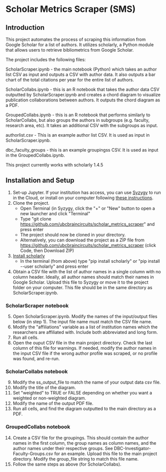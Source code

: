 # Scholar Metrics Scraper (SMS)


## Introduction


This project automates the process of scraping this information from Google Scholar for a list of authors. It utilizes scholarly, a Python module that allows users to retrieve bibliometrics from Google Scholar.

The project includes the following files:

ScholarScraper.ipynb - the main notebook (Python) which takes an author list CSV as input and outputs a CSV with author data. It also outputs a bar chart of the total citations per year for the entire list of authors.

ScholarCollabs.ipynb - this is an R notebook that takes the author data CSV outputted by ScholarScraper.ipynb and creates a chord diagram to visualize publication collaborations between authors. It outputs the chord diagram as a PDF.

GroupedCollabs.ipynb - this is an R notebook that performs similarly to ScholarCollabs, but also groups the authors in subgroups (e.g. faculty, research area, etc). It takes an additional CSV with the subgroups as input.

authorlist.csv - This is an example author list CSV. It is used as input in ScholarScraper.ipynb.

dbc_faculty_groups - this is an example groupingss CSV. It is used as input in the GroupedCollabs.ipynb. 

This project currently works with scholarly 1.4.5

## Installation and Setup

1. Set-up Jupyter. If your institution has access, you can use [Syzygy](https://syzygy.ca/) to run in the Cloud, or install on your computer following [these instructions](https://jupyter.org/install).
2. Clone the project.
    - Open Terminal (in Syzygy, click the "+" or "New" button to open a new launcher and click "Terminal"
    - Type  "git clone https://github.com/ubcbraincircuits/scholar_metrics_scraper" and press enter
    - The project should now be cloned in your directory. 
    - Alternatively, you can download the project as a ZIP file from https://github.com/ubcbraincircuits/scholar_metrics_scraper (click Code, then Download ZIP)
3. [Install scholarly](https://pypi.org/project/scholarly/)
    - In the terminal (from above) type "pip install scholarly" or "pip install --user scholarly" and press enter
4. Obtain a CSV file with the list of author names in a single column with no column header. Ideally, all author names should match their names in Google Scholar. Upload this file to Syzygy or move it to the project folder on your computer. This file should be in the same directory as ScholarScraper.ipynb. 

### ScholarScraper notebook
5. Open ScholarScraper.ipynb. Modify the names of the input/output files below (in step 1). The input file name must match the CSV file name. 
6. Modify the "affiliations" variable as a list of institution names which the researchers are affiliated with. Include both abbreviated and long form.  
7. Run all cells. 
8. Open the ouput CSV file in the main project directory. Check the last column of this file for warnings. If needed, modify the author names in the input CSV file if the wrong author profile was scraped, or no profile was found, and re-run.

### ScholarCollabs notebook
9. Modify the ss_output_file to match the name of your output data csv file.
10. Modify the title of the diagram.
11. Set "weighted" to TRUE or FALSE depending on whether you want a weighted or non-weighted diagram.
12. Modify the name of the output PDF file.
13. Run all cells, and find the diagram outputted to the main directory as a PDF. 


### GroupedCollabs notebook
14. Create a CSV file for the groupings. This should contain the author names in the first column, the group names as column names, and the author names under their respective groups. See DBC-Investigator-Faculty-Groups.csv for an example. Upload this file to the main project directory. Modify the group_file string to match this file name.
15. Follow the same steps as above (for ScholarCollabs). 



